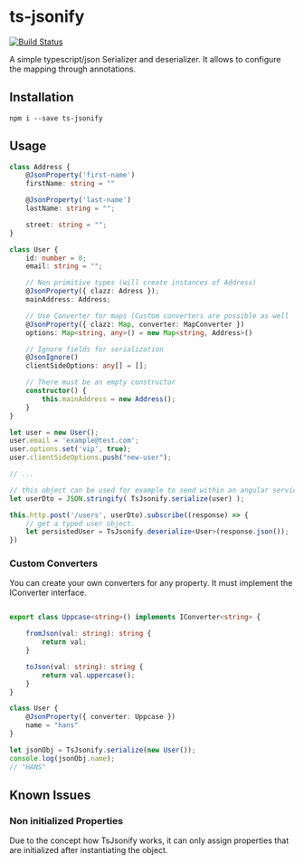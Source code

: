 # ts-jsonify

[![Build Status](https://travis-ci.org/PTA-Schweiz/ts-jsonify.svg?branch=master)](https://travis-ci.org/PTA-Schweiz/ts-jsonify)

A simple typescript/json Serializer and deserializer. It allows to configure the mapping through annotations.

## Installation

```
npm i --save ts-jsonify
```

## Usage

```typescript
class Address {
    @JsonProperty('first-name')
    firstName: string = ""

    @JsonProperty('last-name')
    lastName: string = "";

    street: string = "";
}

class User {
    id: number = 0;
    email: string = "";

    // Non primitive types (will create instances of Address)
    @JsonProperty({ clazz: Adress });
    mainAddress: Address;

    // Use Converter for maps (Custom converters are possible as well
    @JsonProperty({ clazz: Map, converter: MapConverter })
    options: Map<string, any>() = new Map<string, Address>()

    // Ignore fields for serialization
    @JsonIgnore()
    clientSideOptions: any[] = [];

    // There must be an empty constructor
    constructor() {
        this.mainAddress = new Address();
    }
}

let user = new User();
user.email = 'example@test.com';
user.options.set('vip', true);
user.clientSideOptions.push("new-user");

// ...

// this object can be used for example to send within an angular service via http
let userDto = JSON.stringify( TsJsonify.serialize(user) );

this.http.post('/users', userDto).subscribe((response) => {
    // get a typed user object.
    let persistedUser = TsJsonify.deserialize<User>(response.json());
})

```

### Custom Converters

You can create your own converters for any property. It must implement the IConverter interface.

```typescript

export class Uppcase<string>() implements IConverter<string> {

    fromJson(val: string): string {
        return val;
    }

    toJson(val: string): string {
        return val.uppercase();
    }
}

class User {
    @JsonProperty({ converter: Uppcase })
    name = "hans"
}

let jsonObj = TsJsonify.serialize(new User());
console.log(jsonObj.name);
// "HANS"

```

## Known Issues

### Non initialized Properties
Due to the concept how TsJsonify works, it can only assign properties that are initialized
after instantiating the object.